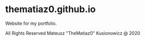 # thematiaz0.github.io
Website for my portfolio.

All Rights Reserved
Mateusz "TheMatiaz0" Kusionowicz @ 2020
